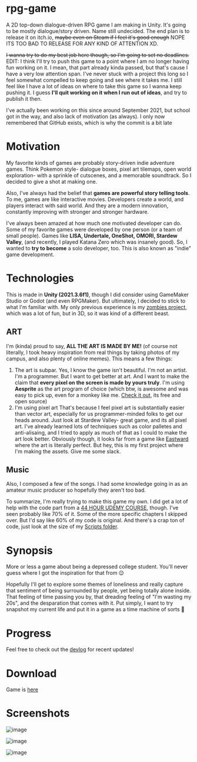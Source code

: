 # rpg-game
A 2D top-down dialogue-driven RPG game I am making in Unity. It's going to be mostly dialogue/story driven. Name still undecided. The end plan is to release it on itch.io, ~~maybe even on Steam if I feel it's good enough~~ NOPE ITS TOO BAD TO RELEASE FOR ANY KIND OF ATTENTION XD. 

~~I wanna try to do my best job here though, so I'm going to set no deadlines.~~ EDIT: I think I'll try to push this game to a point where I am no longer having fun working on it. I mean, that part already kinda passed, but that's cause I have a very low attention span. I've never stuck with a project this long so I feel somewhat compelled to keep going and see where it takes me. I still feel like I have a lot of ideas on where to take this game so I wanna keep pushing it. I guess **I'll quit working on it when I run out of ideas**, and try to publish it then.

I've actually been working on this since around September 2021, but school got in the way, and also lack of motivation (as always). I only now remembered that GitHub exists, which is why the commit is a bit late

# Motivation
My favorite kinds of games are probably story-driven indie adventure games. Think Pokemon style- dialogue boxes, pixel art tilemaps, open world exploration- with a sprinkle of cutscenes, and a memorable soundtrack. So I decided to give a shot at making one. 

Also, I've always had the belief that **games are powerful story telling tools**. To me, games are like interactive movies. Developers create a world, and players interact with said world. And they are a modern innovation, constantly improving with stronger and stronger hardware. 

I've always been amazed at how much one motivated developer can do. Some of my favorite games were developed by one person (or a team of small people). Games like **LISA, Undertale, OneShot, OMORI, Stardew Valley**, (and recently, I played Katana Zero which was insanely good). So, I wanted to **try to become** a solo developer, too. This is also known as "indie" game development.

# Technologies
This is made in **Unity (2021.3.6f1)**, though I did consider using GameMaker Studio or Godot (and even RPGMaker).
But ultimately, I decided to stick to what I'm familiar with. My only previous experience is my [zombies project](https://github.com/reigenatk/zombiez), which was a lot of fun, but in 3D, so it was kind of a different beast.

## ART

I'm (kinda) proud to say, **ALL THE ART IS MADE BY ME!** (of course not literally, I took heavy inspiration from real things by taking photos of my campus, and also plenty of online memes). This means a few things:

1. The art is subpar. 
    Yes, I know the game isn't beautiful. I'm not an artist. I'm a programmer. But I want to get better at art. And I want to make the claim that **every pixel on the screen is made by yours truly**. I'm using **Aesprite** as the art program of choice (which btw, is awesome and was easy to pick up, even for a monkey like me. [Check it out](https://github.com/aseprite/aseprite), its free and open source)
2. I'm using pixel art
    That's because I feel pixel art is substantially easier than vector art, especially for us programmer-minded folks to get our heads around. Just look at Stardew Valley- great game, and its all pixel art. I've already learned lots of techniques such as color palletes and anti-alisaing, and I tried to apply as much of that as I could to make the art look better. Obviously though, it looks far from a game like [Eastward](https://preview.redd.it/54u005ly3rh71.jpg?width=1920&format=pjpg&auto=webp&s=c31dc37a81b1788950b886bdcc7846c8878a92ec) where the art is literally perfect. But hey, this is my first project where I'm making the assets. Give me some slack.

## Music

Also, I composed a few of the songs. I had some knowledge going in as an amateur music producer so hopefully they aren't too bad.

To summarize, I'm really trying to make this game my own. I did get a lot of help with the code part from a [44 HOUR UDEMY COURSE](https://www.udemy.com/course/unity-2d-game-developer-course-farming-rpg/), though. I've seen probably like 70% of it. Some of the more specific chapters I skipped over. But I'd say like 60% of my code is original. And there's a crap ton of code, just look at the size of my [Scripts folder](https://github.com/reigenatk/rpg-game/tree/master/Assets/Scripts).

# Synopsis
More or less a game about being a depressed college student. You'll never guess where I got the inspiration for that from 😉

Hopefully I'll get to explore some themes of loneliness and really capture that sentiment of being surrounded by people, yet being totally alone inside. That feeling of time passing you by, that dreading feeling of "I'm wasting my 20s", and the desparation that comes with it. Put simply, I want to try snapshot my current life and put it in a game as a time machine of sorts 💩

# Progress
Feel free to check out the [devlog](https://github.com/reigenatk/rpg-game/blob/master/devlog.md) for recent updates!

# Download
Game is [here](https://itch.io/game/edit/1837180)

# Screenshots

![image](https://user-images.githubusercontent.com/69275171/190540075-f7da64eb-3efb-49bf-8670-a1acc11e6b92.png)

![image](https://user-images.githubusercontent.com/69275171/190540144-6dd2f5c5-b51f-4e33-8464-eb40564fc295.png)

![image](https://user-images.githubusercontent.com/69275171/207747128-ec7e3bec-e477-4496-9210-58c010a4fd89.png)


